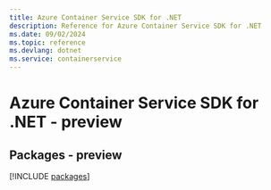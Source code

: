 ```yaml
---
title: Azure Container Service SDK for .NET
description: Reference for Azure Container Service SDK for .NET
ms.date: 09/02/2024
ms.topic: reference
ms.devlang: dotnet
ms.service: containerservice
---
```

# Azure Container Service SDK for .NET - preview
## Packages - preview
[!INCLUDE [packages](container-service-index.md)]